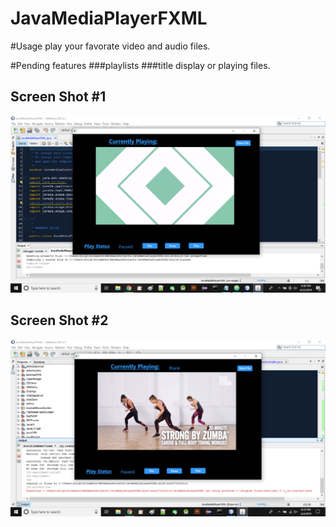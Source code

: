 # JavaMediaPlayerFXML

#Usage
play your favorate video and audio files.

#Pending features
###playlists
###title display or playing files.

## Screen Shot #1
![](mediaNew.png)

## Screen Shot #2
![](fxmlMediaNew.png)
